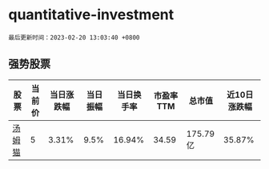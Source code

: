 # quantitative-investment

`最后更新时间：2023-02-20 13:03:40 +0800`

## 强势股票

|股票|当前价|当日涨跌幅|当日振幅|当日换手率|市盈率TTM|总市值|近10日涨跌幅|
|----|----|----|----|----|----|----|----|
|[汤姆猫](https://xueqiu.com/S/SZ300459)|5|3.31%|9.5%|16.94%|34.59|175.79亿|35.87%|
